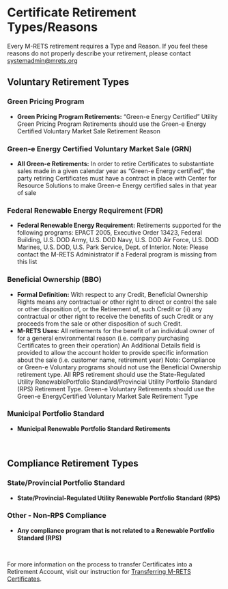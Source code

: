 # Certificate Retirement Types/Reasons

Every M-RETS retirement requires a Type and Reason. If you feel these reasons do not properly describe your retirement, please contact systemadmin@mrets.org

## Voluntary Retirement Types

### Green Pricing Program

-   **Green Pricing Program Retirements:** “Green-e Energy Certified” Utility Green Pricing Program Retirements should use the Green-e Energy Certified Voluntary Market Sale Retirement Reason

### Green-e Energy Certified Voluntary Market Sale (GRN)

-   **All Green-e Retirements:** In order to retire Certificates to substantiate sales made in a given calendar year as “Green-e Energy certified”, the party retiring Certificates must have a contract in place with Center for Resource Solutions to make Green-e Energy certified sales in that year of sale

### Federal Renewable Energy Requirement (FDR)

-   **Federal Renewable Energy Requirement:**  Retirements supported for the following programs: EPACT 2005, Executive Order 13423, Federal Building, U.S. DOD Army, U.S. DOD Navy, U.S. DOD Air Force, U.S. DOD Marines, U.S. DOD, U.S. Park Service, Dept. of Interior. Note: Please contact the M-RETS Administrator if a Federal program is missing from this list

### Beneficial Ownership (BBO)

-   **Formal Definition:** With respect to any Credit, Beneficial Ownership Rights means any contractual or other right to direct or control the sale or other disposition of, or the Retirement of, such Credit or (ii) any contractual or other right to receive the benefits of such Credit or any proceeds from the sale or other disposition of such Credit.
-   **M-RETS Uses:** All retirements for the benefit of an individual owner of for a general environmental reason (i.e. company purchasing Certificates to green their operation) An Additional Details field is provided to allow the account holder to provide specific information about the sale (i.e. customer name, retirement year) Note: Compliance or Green-e Voluntary programs should not use the Beneficial Ownership retirement type. All RPS retirement should use the State-Regulated Utility RenewablePortfolio Standard/Provincial Utility Portfolio Standard (RPS) Retirement Type. Green-e Voluntary Retirements should use the Green-e EnergyCertified Voluntary Market Sale Retirement Type 

### Municipal Portfolio Standard

-  **Municipal Renewable Portfolio Standard Retirements**

<br>

## Compliance Retirement Types

### State/Provincial Portfolio Standard

-   **State/Provincial-Regulated Utility Renewable Portfolio Standard (RPS)**

### Other - Non-RPS Compliance

-   **Any compliance program that is not related to a Renewable Portfolio Standard (RPS)**


<br>

For more information on the process to transfer Certificates into a Retirement Account, visit our instruction for [Transferring M-RETS Certificates](https://mrets.github.io/Help/certificates_transferring_certificates).
